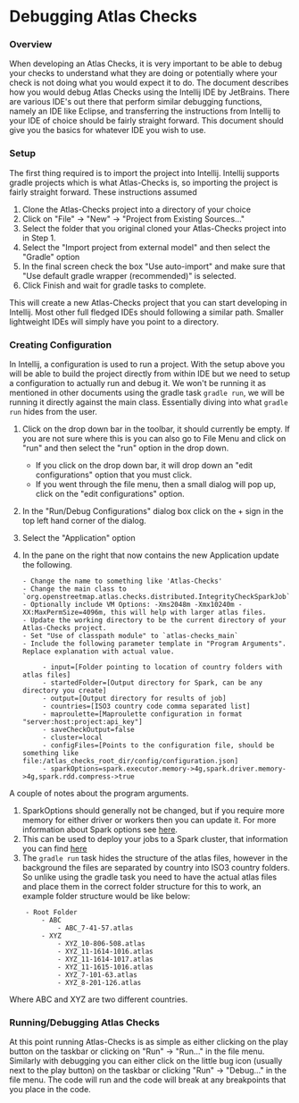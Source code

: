 # Debugging Atlas Checks

### Overview

When developing an Atlas Checks, it is very important to be able to debug your checks to understand what they are doing or potentially where your check is not doing what you would expect it to do. The document describes how you would debug Atlas Checks using the Intellij IDE by JetBrains. There are various IDE's out there that perform similar debugging functions, namely an IDE like Eclipse, and transferring the instructions from Intellij to your IDE of choice should be fairly straight forward. This document should give you the basics for whatever IDE you wish to use.

### Setup

The first thing required is to import the project into Intellij. Intellij supports gradle projects which is what Atlas-Checks is, so importing the project is fairly straight forward. These instructions assumed

1. Clone the Atlas-Checks project into a directory of your choice
2. Click on "File" -> "New" -> "Project from Existing Sources..."
3. Select the folder that you original cloned your Atlas-Checks project into in Step 1.
4. Select the "Import project from external model" and then select the "Gradle" option
5. In the final screen check the box "Use auto-import" and make sure that "Use default gradle wrapper (recommended)" is selected.
6. Click Finish and wait for gradle tasks to complete.

This will create a new Atlas-Checks project that you can start developing in Intellij. Most other full fledged IDEs should following a similar path. Smaller lightweight IDEs will simply have you point to a directory.

### Creating Configuration

In Intellij, a configuration is used to run a project. With the setup above you will be able to build the project directly from within IDE but we need to setup a configuration to actually run and debug it. We won't be running it as mentioned in other documents using the gradle task `gradle run`, we will be running it directly against the main class. Essentially diving into what `gradle run` hides from the user.

1. Click on the drop down bar in the toolbar, it should currently be empty. If you are not sure where this is you can also go to File Menu and click on "run" and then select the "run" option in the drop down.

    - If you click on the drop down bar, it will drop down an "edit configurations" option that you must click.
    - If you went through the file menu, then a small dialog will pop up, click on the "edit configurations" option.

2. In the "Run/Debug Configurations" dialog box click on the + sign in the top left hand corner of the dialog.
3. Select the "Application" option
4. In the pane on the right that now contains the new Application update the following.

       - Change the name to something like 'Atlas-Checks'
       - Change the main class to `org.openstreetmap.atlas.checks.distributed.IntegrityCheckSparkJob`
       - Optionally include VM Options: -Xms2048m -Xmx10240m -XX:MaxPermSize=4096m, this will help with larger atlas files.
       - Update the working directory to be the current directory of your Atlas-Checks project.
       - Set "Use of classpath module" to `atlas-checks_main`
       - Include the following parameter template in "Program Arguments". Replace explanation with actual value.

            - input=[Folder pointing to location of country folders with atlas files]
            - startedFolder=[Output directory for Spark, can be any directory you create]
            - output=[Output directory for results of job]
            - countries=[ISO3 country code comma separated list]
            - maproulette=[Maproulette configuration in format "server:host:project:api_key"]
            - saveCheckOutput=false
            - cluster=local
            - configFiles=[Points to the configuration file, should be something like file:/atlas_checks_root_dir/config/configuration.json]
            - sparkOptions=spark.executor.memory->4g,spark.driver.memory->4g,spark.rdd.compress->true

A couple of notes about the program arguments.

1. SparkOptions should generally not be changed, but if you require more memory for either driver or workers then you can update it. For more information about Spark options see [here](http://spark.apache.org/docs/1.6.0/configuration.html).
2. This can be used to deploy your jobs to a Spark cluster, that information you can find [here](cluster.md)
3. The `gradle run` task hides the structure of the atlas files, however in the background the files are separated by country into ISO3 country folders. So unlike using the gradle task you need to have the actual atlas files and place them in the correct folder structure for this to work, an example folder structure would be like below:

```
    - Root Folder
        - ABC
            - ABC_7-41-57.atlas
        - XYZ
            - XYZ_10-806-508.atlas
            - XYZ_11-1614-1016.atlas
            - XYZ_11-1614-1017.atlas
            - XYZ_11-1615-1016.atlas
            - XYZ_7-101-63.atlas
            - XYZ_8-201-126.atlas
```
Where ABC and XYZ are two different countries.

### Running/Debugging Atlas Checks

At this point running Atlas-Checks is as simple as either clicking on the play button on the taskbar or clicking on "Run" -> "Run..." in the file menu. Similarly with debugging you can either click on the little bug icon (usually next to the play button) on the taskbar or clicking  "Run" -> "Debug..." in the file menu. The code will run and the code will break at any breakpoints that you place in the code.
